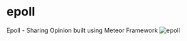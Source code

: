 # epoll
Epoll - Sharing Opinion built using Meteor Framework
![epoll](https://user-images.githubusercontent.com/2385925/31490287-11ff45f6-af4c-11e7-9eb5-81dcd010e522.png)
